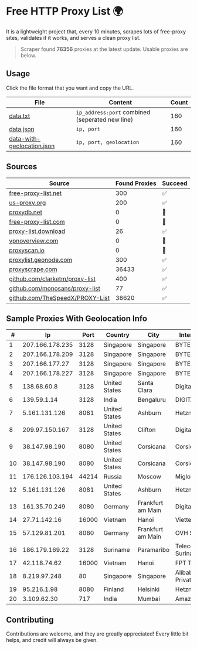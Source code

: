 
# Free HTTP Proxy List 🌍

It is a lightweight project that, every 10 minutes, scrapes lots of free-proxy sites, validates if it works, and serves a clean proxy list.


> Scraper found **76356** proxies at the latest update. Usable proxies are below.

## Usage

Click the file format that you want and copy the URL.


|File|Content|Count|
|----|-------|-----|
|[data.txt](https://raw.githubusercontent.com/themiralay/Proxy-List-World/master/data.txt)|`ip_address:port` combined (seperated new line)|160|
|[data.json](https://raw.githubusercontent.com/themiralay/Proxy-List-World/master/data.json)|`ip, port`|160|
|[data-with-geolocation.json](https://raw.githubusercontent.com/themiralay/Proxy-List-World/master/data-with-geolocation.json)|`ip, port, geolocation`|160|

## Sources

|Source|Found Proxies|Succeed|
|------|-------------|-------|
|[free-proxy-list.net](https://free-proxy-list.net)|300|✅|
|[us-proxy.org](https://www.us-proxy.org)|200|✅|
|[proxydb.net](http://proxydb.net)|0|🚫|
|[free-proxy-list.com](https://free-proxy-list.com/?page=&port=&type%5B%5D=http&type%5B%5D=https&up_time=0&search=Search)|0|🚫|
|[proxy-list.download](https://www.proxy-list.download/HTTP)|26|✅|
|[vpnoverview.com](https://vpnoverview.com/privacy/anonymous-browsing/free-proxy-servers)|0|🚫|
|[proxyscan.io](https://www.proxyscan.io)|0|🚫|
|[proxylist.geonode.com](https://proxylist.geonode.com/api/proxy-list?limit=300&page=1&sort_by=lastChecked&sort_type=desc&protocols=http,https)|300|✅|
|[proxyscrape.com](https://api.proxyscrape.com/v2/?request=displayproxies&protocol=http&timeout=10000&country=all&ssl=all&anonymity=all)|36433|✅|
|[github.com/clarketm/proxy-list](https://raw.githubusercontent.com/clarketm/proxy-list/master/proxy-list-raw.txt)|400|✅|
|[github.com/monosans/proxy-list](https://raw.githubusercontent.com/monosans/proxy-list/main/proxies/http.txt)|77|✅|
|[github.com/TheSpeedX/PROXY-List](https://raw.githubusercontent.com/TheSpeedX/PROXY-List/master/http.txt)|38620|✅|


## Sample Proxies With Geolocation Info

|#|Ip|Port|Country|City|Internet Service Provider|
|-|--|----|-------|----|-------------------------|
|1|207.166.178.235|3128|Singapore|Singapore|BYTEPLUS|
|2|207.166.178.209|3128|Singapore|Singapore|BYTEPLUS|
|3|207.166.177.27|3128|Singapore|Singapore|BYTEPLUS|
|4|207.166.178.227|3128|Singapore|Singapore|BYTEPLUS|
|5|138.68.60.8|3128|United States|Santa Clara|DigitalOcean, LLC|
|6|139.59.1.14|3128|India|Bengaluru|DIGITALOCEAN|
|7|5.161.131.126|8081|United States|Ashburn|Hetzner Online GmbH|
|8|209.97.150.167|3128|United States|Clifton|DigitalOcean, LLC|
|9|38.147.98.190|8080|United States|Corsicana|Corsicana ISD|
|10|38.147.98.190|8080|United States|Corsicana|Corsicana ISD|
|11|176.126.103.194|44214|Russia|Moscow|Miglovets Egor Andreevich|
|12|5.161.131.126|8081|United States|Ashburn|Hetzner Online GmbH|
|13|161.35.70.249|8080|Germany|Frankfurt am Main|DigitalOcean, LLC|
|14|27.71.142.16|16000|Vietnam|Hanoi|Viettel Group|
|15|57.129.81.201|8080|Germany|Frankfurt am Main|OVH SAS|
|16|186.179.169.22|3128|Suriname|Paramaribo|Telecommunicationcompany Suriname - TeleSur|
|17|42.118.74.62|16000|Vietnam|Hanoi|FPT Telecom Company|
|18|8.219.97.248|80|Singapore|Singapore|Alibaba Cloud (Singapore) Private Limited|
|19|95.216.1.98|8080|Finland|Helsinki|Hetzner Online GmbH|
|20|3.109.62.30|717|India|Mumbai|Amazon Technologies Inc.|



## Contributing

Contributions are welcome, and they are greatly appreciated! Every
little bit helps, and credit will always be given.

